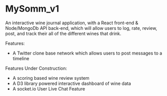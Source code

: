 # MySomm_v1
An interactive wine journal application, with a React front-end & Node/MongoDb API back-end, which will allow users to log, rate, review, post, and track their all of the different wines that drink.


Features:
  - A Twitter clone base network which allows users to post messages to a timeline


Features Under Construction:
  - A scoring based wine review system
  - A D3 library powered interactive dashboard of wine data
  - A socket.io User Live Chat Feature
  
